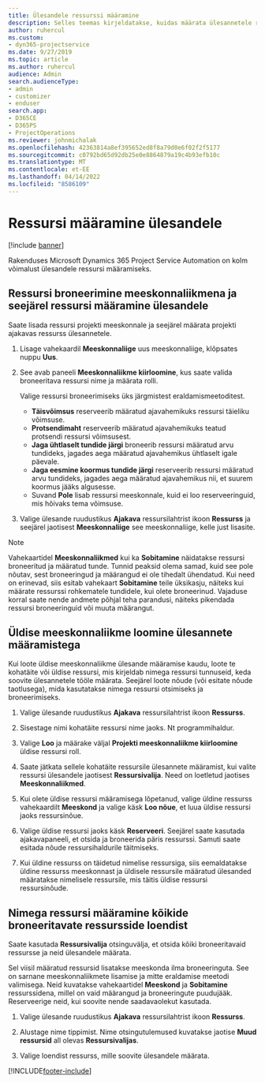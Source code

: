 ```yaml
---
title: Ülesandele ressurssi määramine
description: Selles teemas kirjeldatakse, kuidas määrata ülesannetele ressursse.
author: ruhercul
ms.custom:
- dyn365-projectservice
ms.date: 9/27/2019
ms.topic: article
ms.author: ruhercul
audience: Admin
search.audienceType:
- admin
- customizer
- enduser
search.app:
- D365CE
- D365PS
- ProjectOperations
ms.reviewer: johnmichalak
ms.openlocfilehash: 42363814a8ef395652ed8f8a79d0e6f02f2f5177
ms.sourcegitcommit: c0792bd65d92db25e0e8864879a19c4b93efb10c
ms.translationtype: MT
ms.contentlocale: et-EE
ms.lasthandoff: 04/14/2022
ms.locfileid: "8586109"
---
```

# <a name="assign-a-resource-to-a-task"></a>Ressursi määramine ülesandele

[!include [banner](../includes/psa-now-project-operations.md)]

Rakenduses Microsoft Dynamics 365 Project Service Automation on kolm võimalust ülesandele ressursi määramiseks.

## <a name="book-a-resource-as-a-team-member-and-then-assign-the-resource-to-a-task"></a>Ressursi broneerimine meeskonnaliikmena ja seejärel ressursi määramine ülesandele

Saate lisada ressursi projekti meeskonnale ja seejärel määrata projekti ajakavas ressurss ülesannetele.

1. Lisage vahekaardil **Meeskonnaliige** uus meeskonnaliige, klõpsates nuppu **Uus**. 

2. See avab paneeli **Meeskonnaliikme kiirloomine**, kus saate valida broneeritava ressursi nime ja määrata rolli. 

    Valige ressursi broneerimiseks üks järgmistest eraldamismeetoditest.

    - **Täisvõimsus** reserveerib määratud ajavahemikuks ressursi täieliku võimsuse.
    - **Protsendimaht** reserveerib määratud ajavahemikuks teatud protsendi ressursi võimsusest.
    - **Jaga ühtlaselt tundide järgi** broneerib ressursi määratud arvu tundideks, jagades aega määratud ajavahemikus ühtlaselt igale päevale.
    - **Jaga eesmine koormus tundide järgi** reserveerib ressursi määratud arvu tundideks, jagades aega määratud ajavahemikus nii, et suurem koormus jääks algusesse.
    - Suvand **Pole** lisab ressursi meeskonnale, kuid ei loo reserveeringuid, mis hõivaks tema võimsuse.

3. Valige ülesande ruudustikus **Ajakava** ressursilahtrist ikoon **Ressurss** ja seejärel jaotisest **Meeskonnaliige** see meeskonnaliige, kelle just lisasite. 

> [!NOTE]
> Vahekaartidel **Meeskonnaliikmed** kui ka **Sobitamine** näidatakse ressursi broneeritud ja määratud tunde. Tunnid peaksid olema samad, kuid see pole nõutav, sest broneeringud ja määrangud ei ole tihedalt ühendatud. Kui need on erinevad, siis esitab vahekaart **Sobitamine** teile üksikasju, näiteks kui määrate ressurssi rohkematele tundidele, kui olete broneerinud. Vajaduse korral saate nende andmete põhjal teha parandusi, näiteks pikendada ressursi broneeringuid või muuta määrangut.

## <a name="create-a-generic-team-member-through-task-assignment"></a>Üldise meeskonnaliikme loomine ülesannete määramistega

Kui loote üldise meeskonnaliikme ülesande määramise kaudu, loote te kohatäite või üldise ressursi, mis kirjeldab nimega ressursi tunnuseid, keda soovite ülesannetele tööle määrata. Seejärel loote nõude (või esitate nõude taotlusega), mida kasutatakse nimega ressursi otsimiseks ja broneerimiseks.

1. Valige ülesande ruudustikus **Ajakava** ressursilahtrist ikoon **Ressurss**.

2. Sisestage nimi kohatäite ressursi nime jaoks. Nt programmihaldur.

3. Valige **Loo** ja määrake väljal **Projekti meeskonnaliikme kiirloomine** üldise ressursi roll.

4. Saate jätkata sellele kohatäite ressursile ülesannete määramist, kui valite ressursi ülesandele jaotisest **Ressursivalija**. Need on loetletud jaotises **Meeskonnaliikmed**.

5. Kui olete üldise ressursi määramisega lõpetanud, valige üldine ressurss vahekaardilt **Meeskond** ja valige käsk **Loo nõue**, et luua üldise ressursi jaoks ressursinõue.

6. Valige üldise ressursi jaoks käsk **Reserveeri**. Seejärel saate kasutada ajakavapaneeli, et otsida ja broneerida päris ressurssi. Samuti saate esitada nõude ressursihaldurile täitmiseks.

7. Kui üldine ressurss on täidetud nimelise ressursiga, siis eemaldatakse üldine ressurss meeskonnast ja üldisele ressursile määratud ülesanded määratakse nimelisele ressursile, mis täitis üldise ressursi ressursinõude.

## <a name="assign-a-named-resource-from-the-list-of-all-bookable-resources"></a>Nimega ressursi määramine kõikide broneeritavate ressursside loendist

Saate kasutada **Ressursivalija** otsinguvälja, et otsida kõiki broneeritavaid ressursse ja neid ülesandele määrata.

Sel viisil määratud ressursid lisatakse meeskonda ilma broneeringuta. See on sarnane meeskonnaliikmete lisamise ja mitte eraldamise meetodi valimisega. Neid kuvatakse vahekaartidel **Meeskond** ja **Sobitamine** ressurssidena, millel on vaid määrangud ja broneeringute puudujääk. Reserveerige neid, kui soovite nende saadavaolekut kasutada.

1. Valige ülesande ruudustikus **Ajakava** ressursilahtrist ikoon **Ressurss**.

2. Alustage nime tippimist. Nime otsingutulemused kuvatakse jaotise **Muud ressursid** all olevas **Ressursivalijas**.

3. Valige loendist ressurss, mille soovite ülesandele määrata.



[!INCLUDE[footer-include](../includes/footer-banner.md)]
